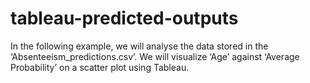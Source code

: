 # tableau-predicted-outputs
In the following example, we will analyse the data stored in the ‘Absenteeism_predictions.csv’. We will visualize ‘Age’ against ‘Average Probability’ on a scatter plot using Tableau.
